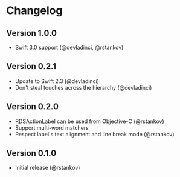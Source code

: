 # Changelog

## Version 1.0.0

* Swift 3.0 support (@devladinci, @rstankov)

## Version 0.2.1

* Update to Swift 2.3 (@devladinci)
* Don't steal touches across the hierarchy (@devladinci)

## Version 0.2.0

* RDSActionLabel can be used from Objective-C (@rstankov)
* Support multi-word matchers
* Respect label's text alignment and line break mode (@rstankov)

## Version 0.1.0

* Initial release (@rstankov)
